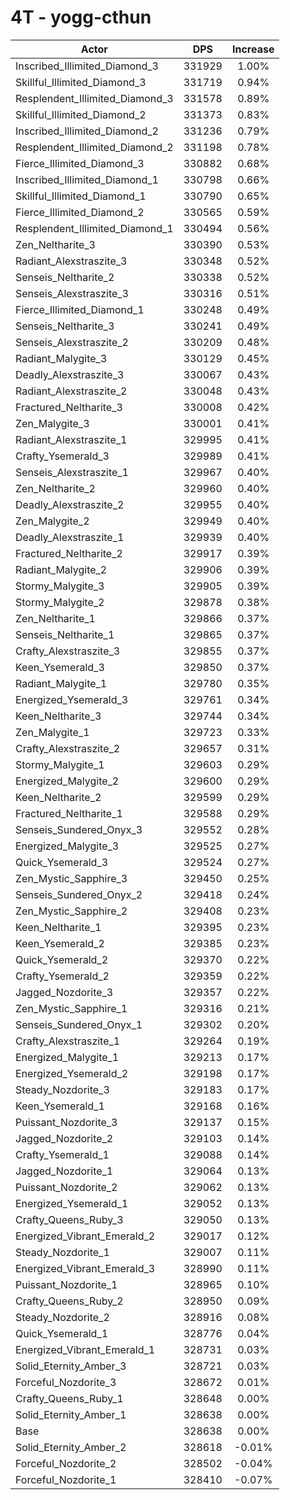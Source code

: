 # 4T - yogg-cthun
| Actor | DPS | Increase |
|---|:---:|:---:|
|Inscribed_Illimited_Diamond_3|331929|1.00%|
|Skillful_Illimited_Diamond_3|331719|0.94%|
|Resplendent_Illimited_Diamond_3|331578|0.89%|
|Skillful_Illimited_Diamond_2|331373|0.83%|
|Inscribed_Illimited_Diamond_2|331236|0.79%|
|Resplendent_Illimited_Diamond_2|331198|0.78%|
|Fierce_Illimited_Diamond_3|330882|0.68%|
|Inscribed_Illimited_Diamond_1|330798|0.66%|
|Skillful_Illimited_Diamond_1|330790|0.65%|
|Fierce_Illimited_Diamond_2|330565|0.59%|
|Resplendent_Illimited_Diamond_1|330494|0.56%|
|Zen_Neltharite_3|330390|0.53%|
|Radiant_Alexstraszite_3|330348|0.52%|
|Senseis_Neltharite_2|330338|0.52%|
|Senseis_Alexstraszite_3|330316|0.51%|
|Fierce_Illimited_Diamond_1|330248|0.49%|
|Senseis_Neltharite_3|330241|0.49%|
|Senseis_Alexstraszite_2|330209|0.48%|
|Radiant_Malygite_3|330129|0.45%|
|Deadly_Alexstraszite_3|330067|0.43%|
|Radiant_Alexstraszite_2|330048|0.43%|
|Fractured_Neltharite_3|330008|0.42%|
|Zen_Malygite_3|330001|0.41%|
|Radiant_Alexstraszite_1|329995|0.41%|
|Crafty_Ysemerald_3|329989|0.41%|
|Senseis_Alexstraszite_1|329967|0.40%|
|Zen_Neltharite_2|329960|0.40%|
|Deadly_Alexstraszite_2|329955|0.40%|
|Zen_Malygite_2|329949|0.40%|
|Deadly_Alexstraszite_1|329939|0.40%|
|Fractured_Neltharite_2|329917|0.39%|
|Radiant_Malygite_2|329906|0.39%|
|Stormy_Malygite_3|329905|0.39%|
|Stormy_Malygite_2|329878|0.38%|
|Zen_Neltharite_1|329866|0.37%|
|Senseis_Neltharite_1|329865|0.37%|
|Crafty_Alexstraszite_3|329855|0.37%|
|Keen_Ysemerald_3|329850|0.37%|
|Radiant_Malygite_1|329780|0.35%|
|Energized_Ysemerald_3|329761|0.34%|
|Keen_Neltharite_3|329744|0.34%|
|Zen_Malygite_1|329723|0.33%|
|Crafty_Alexstraszite_2|329657|0.31%|
|Stormy_Malygite_1|329603|0.29%|
|Energized_Malygite_2|329600|0.29%|
|Keen_Neltharite_2|329599|0.29%|
|Fractured_Neltharite_1|329588|0.29%|
|Senseis_Sundered_Onyx_3|329552|0.28%|
|Energized_Malygite_3|329525|0.27%|
|Quick_Ysemerald_3|329524|0.27%|
|Zen_Mystic_Sapphire_3|329450|0.25%|
|Senseis_Sundered_Onyx_2|329418|0.24%|
|Zen_Mystic_Sapphire_2|329408|0.23%|
|Keen_Neltharite_1|329395|0.23%|
|Keen_Ysemerald_2|329385|0.23%|
|Quick_Ysemerald_2|329370|0.22%|
|Crafty_Ysemerald_2|329359|0.22%|
|Jagged_Nozdorite_3|329357|0.22%|
|Zen_Mystic_Sapphire_1|329316|0.21%|
|Senseis_Sundered_Onyx_1|329302|0.20%|
|Crafty_Alexstraszite_1|329264|0.19%|
|Energized_Malygite_1|329213|0.17%|
|Energized_Ysemerald_2|329198|0.17%|
|Steady_Nozdorite_3|329183|0.17%|
|Keen_Ysemerald_1|329168|0.16%|
|Puissant_Nozdorite_3|329137|0.15%|
|Jagged_Nozdorite_2|329103|0.14%|
|Crafty_Ysemerald_1|329088|0.14%|
|Jagged_Nozdorite_1|329064|0.13%|
|Puissant_Nozdorite_2|329062|0.13%|
|Energized_Ysemerald_1|329052|0.13%|
|Crafty_Queens_Ruby_3|329050|0.13%|
|Energized_Vibrant_Emerald_2|329017|0.12%|
|Steady_Nozdorite_1|329007|0.11%|
|Energized_Vibrant_Emerald_3|328990|0.11%|
|Puissant_Nozdorite_1|328965|0.10%|
|Crafty_Queens_Ruby_2|328950|0.09%|
|Steady_Nozdorite_2|328916|0.08%|
|Quick_Ysemerald_1|328776|0.04%|
|Energized_Vibrant_Emerald_1|328731|0.03%|
|Solid_Eternity_Amber_3|328721|0.03%|
|Forceful_Nozdorite_3|328672|0.01%|
|Crafty_Queens_Ruby_1|328648|0.00%|
|Solid_Eternity_Amber_1|328638|0.00%|
|Base|328638|0.00%|
|Solid_Eternity_Amber_2|328618|-0.01%|
|Forceful_Nozdorite_2|328502|-0.04%|
|Forceful_Nozdorite_1|328410|-0.07%|
